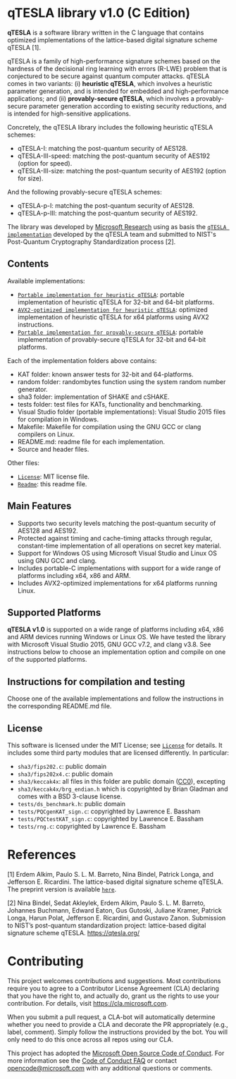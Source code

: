 
# qTESLA library v1.0 (C Edition)

**qTESLA** is a software library written in the C language that contains optimized implementations of the lattice-based digital signature scheme qTESLA [1]. 

qTESLA is a family of high-performance signature schemes based on the hardness of the decisional ring learning with errors (R-LWE) problem that is conjectured to be secure against quantum computer attacks. qTESLA comes in two variants: (i) **heuristic qTESLA**, which involves a heuristic parameter generation, and is intended for embedded and high-performance applications; and (ii) **provably-secure qTESLA**, which involves a provably-secure parameter generation according to existing security reductions, and is intended for high-sensitive applications.

Concretely, the qTESLA library includes the following heuristic qTESLA schemes:

* qTESLA-I: matching the post-quantum security of AES128.
* qTESLA-III-speed: matching the post-quantum security of AES192 (option for speed).
* qTESLA-III-size: matching the post-quantum security of AES192 (option for size).

And the following provably-secure qTESLA schemes:

* qTESLA-p-I: matching the post-quantum security of AES128.
* qTESLA-p-III: matching the post-quantum security of AES192.

The library was developed by [Microsoft Research](http://research.microsoft.com/) using as basis the [`qTESLA implementation`](https://github.com/qtesla/qTesla) developed by the qTESLA team and submitted to NIST's Post-Quantum Cryptography Standardization process [2].

## Contents

Available implementations:

* [`Portable implementation for heuristic qTESLA`](heuristic/portable/): portable implementation of heuristic qTESLA for 32-bit and 64-bit platforms. 
* [`AVX2-optimized implementation for heuristic qTESLA`](heuristic/avx2/): optimized implementation of heuristic qTESLA for x64 platforms using AVX2 instructions.
* [`Portable implementation for provably-secure qTESLA`](provably_secure/portable/): portable implementation of provably-secure qTESLA for 32-bit and 64-bit platforms. 

Each of the implementation folders above contains:

* KAT folder: known answer tests for 32-bit and 64-platforms.
* random folder: randombytes function using the system random number generator.
* sha3 folder: implementation of SHAKE and cSHAKE.  
* tests folder: test files for KATs, functionality and benchmarking.  
* Visual Studio folder (portable implementations): Visual Studio 2015 files for compilation in Windows.
* Makefile: Makefile for compilation using the GNU GCC or clang compilers on Linux. 
* README.md: readme file for each implementation.
* Source and header files.

Other files:

* [`License`](LICENSE): MIT license file.
* [`Readme`](README.md): this readme file.

## Main Features

- Supports two security levels matching the post-quantum security of AES128 and AES192.
- Protected against timing and cache-timing attacks through regular, constant-time implementation of 
  all operations on secret key material.
- Support for Windows OS using Microsoft Visual Studio and Linux OS using GNU GCC and clang.     
- Includes portable-C implementations with support for a wide range of platforms including x64, x86 and ARM. 
- Includes AVX2-optimized implementations for x64 platforms running Linux. 

## Supported Platforms

**qTESLA v1.0** is supported on a wide range of platforms including x64, x86 and ARM devices running Windows 
or Linux OS. We have tested the library with Microsoft Visual Studio 2015, GNU GCC v7.2, and clang v3.8.
See instructions below to choose an implementation option and compile on one of the supported platforms.

## Instructions for compilation and testing

Choose one of the available implementations and follow the instructions in the corresponding README.md file.

## License

This software is licensed under the MIT License; see [`License`](LICENSE) for details.
It includes some third party modules that are licensed differently. In particular:

- `sha3/fips202.c`: public domain
- `sha3/fips202x4.c`: public domain
- `sha3/keccak4x`: all files in this folder are public domain ([CC0](http://creativecommons.org/publicdomain/zero/1.0/)), excepting
- `sha3/keccak4x/brg_endian.h` which is copyrighted by Brian Gladman and comes with a BSD 3-clause license.
- `tests/ds_benchmark.h`: public domain
- `tests/PQCgenKAT_sign.c`: copyrighted by Lawrence E. Bassham 
- `tests/PQCtestKAT_sign.c`: copyrighted by Lawrence E. Bassham
- `tests/rng.c`: copyrighted by Lawrence E. Bassham 

# References

[1]  Erdem Alkim, Paulo S. L. M. Barreto, Nina Bindel, Patrick Longa, and Jefferson E. Ricardini. The lattice-based digital signature scheme qTESLA. 
The preprint version is available [`here`](http://eprint.iacr.org/2016/963). 

[2]  Nina Bindel, Sedat Akleylek, Erdem Alkim, Paulo S. L. M. Barreto, Johannes Buchmann, Edward Eaton, Gus Gutoski, Juliane Kramer, Patrick Longa, Harun Polat, Jefferson E. Ricardini, and Gustavo Zanon. Submission to NIST’s post-quantum standardization project: lattice-based digital signature scheme qTESLA. https://qtesla.org/   

# Contributing

This project welcomes contributions and suggestions.  Most contributions require you to agree to a
Contributor License Agreement (CLA) declaring that you have the right to, and actually do, grant us
the rights to use your contribution. For details, visit https://cla.microsoft.com.

When you submit a pull request, a CLA-bot will automatically determine whether you need to provide
a CLA and decorate the PR appropriately (e.g., label, comment). Simply follow the instructions
provided by the bot. You will only need to do this once across all repos using our CLA.

This project has adopted the [Microsoft Open Source Code of Conduct](https://opensource.microsoft.com/codeofconduct/).
For more information see the [Code of Conduct FAQ](https://opensource.microsoft.com/codeofconduct/faq/) or
contact [opencode@microsoft.com](mailto:opencode@microsoft.com) with any additional questions or comments.

